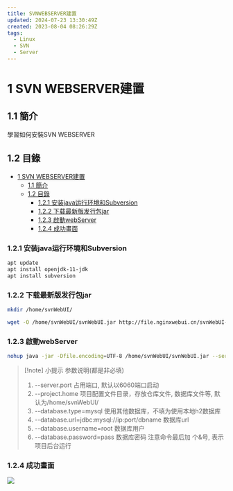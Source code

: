 ```yaml
---
title: SVNWEBSERVER建置
updated: 2024-07-23 13:30:49Z
created: 2023-08-04 08:26:29Z
tags:
  - Linux
  - SVN
  - Server
---
```


# 1 SVN WEBSERVER建置


## 1.1 簡介
學習如何安裝SVN WEBSERVER

## 1.2 目錄

- [1 SVN WEBSERVER建置](#1-svn-webserver建置)
  - [1.1 簡介](#11-簡介)
  - [1.2 目錄](#12-目錄)
    - [1.2.1 安装java运行环境和Subversion](#121-安装java运行环境和subversion)
    - [1.2.2 下载最新版发行包jar](#122-下载最新版发行包jar)
    - [1.2.3 啟動webServer](#123-啟動webserver)
    - [1.2.4 成功畫面](#124-成功畫面)

### 1.2.1 安装java运行环境和Subversion

```bash
apt update
apt install openjdk-11-jdk
apt install subversion
```

<!--more-->

### 1.2.2 下载最新版发行包jar

```bash
mkdir /home/svnWebUI/
```

```bash
wget -O /home/svnWebUI/svnWebUI.jar http://file.nginxwebui.cn/svnWebUI-1.7.7.jar
```

### 1.2.3 啟動webServer

```bash
nohup java -jar -Dfile.encoding=UTF-8 /home/svnWebUI/svnWebUI.jar --server.port=6060 > /dev/null &
```


> [!note] 小提示 
>  参数说明(都是非必填)
>1.  --server.port 占用端口, 默认以6060端口启动
>2.  --project.home 项目配置文件目录，存放仓库文件, 数据库文件等, 默认为/home/svnWebUI/
>3.  --database.type=mysql 使用其他数据库，不填为使用本地h2数据库
>4.  --database.url=jdbc:mysql://ip:port/dbname 数据库url
>5.  --database.username=root 数据库用户
>6.  --database.password=pass 数据库密码
> 注意命令最后加 个&号, 表示项目后台运行
### 1.2.4 成功畫面

![](https://markweb.idv.tw/uploads/upload_0b00e9f7ecbfb630f5e4b01b360304d4.png)